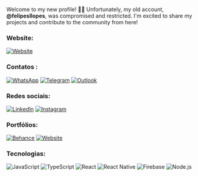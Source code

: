 Welcome to my new profile! 👋🏼 Unfortunately, my old account, <strong>@felipesllopes</strong>, was compromised and restricted. I'm excited to share my projects and contribute to the community from here!

### Website:

[![Website](https://img.shields.io/badge/felipelopesdev.com.br-0078D4?logo=internet-explorer&logoColor=white)](https://felipelopesdev.com.br)


### Contatos <a name="contact"></a>: 

[![WhatsApp](https://img.shields.io/badge/WhatsApp-25D366?logo=whatsapp&logoColor=white)](https://wa.me/5521970733224)
[![Telegram](https://img.shields.io/badge/Telegram-2CA5E0?logo=telegram&logoColor=white)](https://t.me/Felipesllopes)
[![Outlook](https://img.shields.io/badge/Outlook-0078D4?logo=microsoft-outlook&logoColor=white)](mailto:contato@felipelopesdev.com.br)

### Redes sociais:

[![LinkedIn](https://img.shields.io/badge/LinkedIn-blue?logo=linkedin)](https://linkedin.com/in/felipe-lopes-b76075200/)
[![Instagram](https://img.shields.io/badge/Instagram-E4405F?logo=instagram&logoColor=white)](https://instagram.com/felipesl.dev)

### Portfólios:

[![Behance](https://img.shields.io/badge/Behance-1769ff?logo=behance&logoColor=white)](https://www.behance.net/felipesllopes)
[![Website](https://img.shields.io/badge/Websites-0078D4?logo=internet-explorer&logoColor=white)](https://felipelopesdev.com.br/#portfolio)

### Tecnologias:

![JavaScript](https://img.shields.io/badge/JavaScript-F7DF1E?logo=javascript&logoColor=black)
![TypeScript](https://img.shields.io/badge/TypeScript-007ACC?logo=typescript&logoColor=white)
![React](https://img.shields.io/badge/React-20232A?logo=react&logoColor=61DAFB)
![React Native](https://img.shields.io/badge/React_Native-20232A?logo=react&logoColor=61DAFB)
![Firebase](https://img.shields.io/badge/Firebase-FFCA28?logo=firebase&logoColor=black)
![Node.js](https://img.shields.io/badge/Node.js-339933?logo=node.js&logoColor=white)


